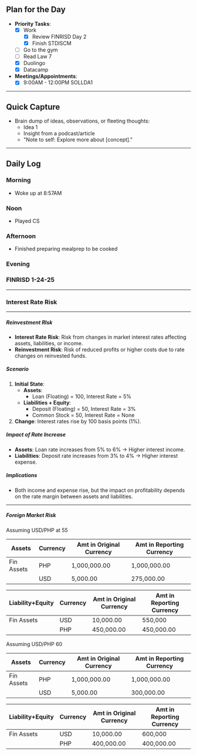 ## **Plan for the Day**
- **Priority Tasks**:
  - [x] Work
	  - [x] Review FINRISD Day 2
	  - [x] Finish STDISCM 
  - [ ] Go to the gym
  - [ ] Read Law 7
  - [x] Duolingo
  - [x] Datacamp
- **Meetings/Appointments**:
  - [x] 9:00AM - 12:00PM SOLLDA1

---

## **Quick Capture**
- Brain dump of ideas, observations, or fleeting thoughts:
  - Idea 1
  - Insight from a podcast/article
  - "Note to self: Explore more about [concept]."

---
## **Daily Log**
### **Morning**
- Woke up at 8:57AM
### **Noon**
- Played CS


### Afternoon
- Finished preparing mealprep to be cooked

### Evening



### FINRISD 1-24-25
---

### Interest Rate Risk
---
##### Reinvestment RIsk
- **Interest Rate Risk**: Risk from changes in market interest rates affecting assets, liabilities, or income.
- **Reinvestment Risk**: Risk of reduced profits or higher costs due to rate changes on reinvested funds.

##### Scenario
1. **Initial State**:
   - **Assets**: 
     - Loan (Floating) = 100, Interest Rate = 5%
   - **Liabilities + Equity**: 
     - Deposit (Floating) = 50, Interest Rate = 3%
     - Common Stock = 50, Interest Rate = None
2. **Change**: Interest rates rise by 100 basis points (1%).

##### Impact of Rate Increase
- **Assets**: Loan rate increases from 5% to 6% → Higher interest income.
- **Liabilities**: Deposit rate increases from 3% to 4% → Higher interest expense.

##### Implications
- Both income and expense rise, but the impact on profitability depends on the rate margin between assets and liabilities.
---
##### Foreign Market Risk

Assuming USD/PHP at 55

| Assets     | Currency | Amt in Original Currency | Amt in Reporting Currency |
| ---------- | -------- | ------------------------ | ------------------------- |
| Fin Assets | PHP      | 1,000,000.00             | 1,000,000.00              |
|            | USD      | 5,000.00                 | 275,000.00                |

| Liability+Equity | Currency | Amt in Original Currency | Amt in Reporting Currency |
| ---------------- | -------- | ------------------------ | ------------------------- |
| Fin Assets       | USD      | 10,000.00                | 550,000                   |
|                  | PHP      | 450,000.00               | 450,000.00                |
Assuming USD/PHP 60

| Assets     | Currency | Amt in Original Currency | Amt in Reporting Currency |
| ---------- | -------- | ------------------------ | ------------------------- |
| Fin Assets | PHP      | 1,000,000.00             | 1,000,000.00              |
|            | USD      | 5,000.00                 | 300,000.00                |

| Liability+Equity | Currency | Amt in Original Currency | Amt in Reporting Currency |
| ---------------- | -------- | ------------------------ | ------------------------- |
| Fin Assets       | USD      | 10,000.00                | 600,000                   |
|                  | PHP      | 400,000.00               | 400,000.00                |
